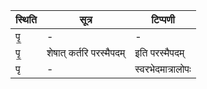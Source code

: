 | स्थिति | सूत्र | टिप्पणी |
| ----- | ------- | ------ |
| पृ॒ | - | - |
| पृ॒ | शेषात् कर्तरि परस्मैपदम् | इति परस्मैपदम् |
| पृ | - | स्वरभेदमात्रालोपः |
